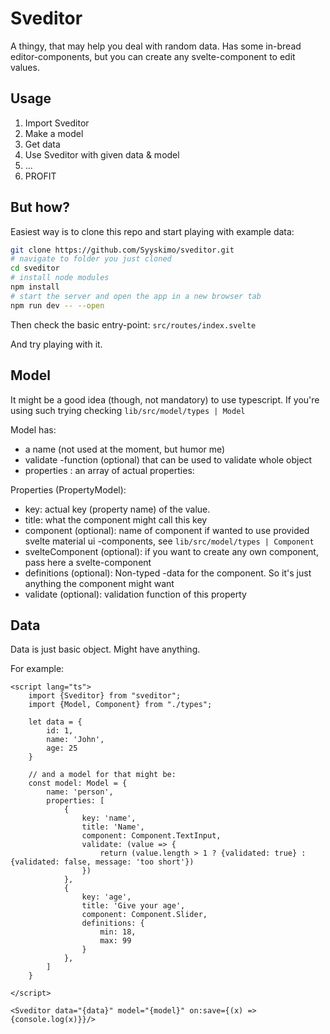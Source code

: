 # Sveditor

A thingy, that may help you deal with random data. Has some in-bread editor-components, but you can create any svelte-component to edit values.

## Usage

1. Import Sveditor
2. Make a model
3. Get data
4. Use Sveditor with given data & model
5. ...
6. PROFIT

## But how?

Easiest way is to clone this repo and start playing with example data:

```bash
git clone https://github.com/Syyskimo/sveditor.git 
# navigate to folder you just cloned
cd sveditor
# install node modules
npm install
# start the server and open the app in a new browser tab
npm run dev -- --open
```

Then check the basic entry-point: `src/routes/index.svelte`

And try playing with it.

## Model

It might be a good idea (though, not mandatory) to use typescript. If you're using such
trying checking `lib/src/model/types | Model`

Model has:
* a name (not used at the moment, but humor me)
* validate -function (optional) that can be used to validate whole object
* properties : an array of actual properties:

Properties (PropertyModel):
* key: actual key (property name) of the value. 
* title: what the component might call this key 
* component (optional): name of component if wanted to use provided svelte material ui -components, see `lib/src/model/types | Component`
* svelteComponent (optional): if you want to create any own component, pass here a svelte-component
* definitions (optional): Non-typed -data for the component. So it's just anything the component might want
* validate (optional): validation function of this property

## Data

Data is just basic object. Might have anything.

For example:

```sveltehtml
<script lang="ts">
    import {Sveditor} from "sveditor";
    import {Model, Component} from "./types";

    let data = {
        id: 1,
        name: 'John',
        age: 25
    }

    // and a model for that might be:
    const model: Model = {
        name: 'person',
        properties: [
            {
                key: 'name',
                title: 'Name',
                component: Component.TextInput,
                validate: (value => {
                    return (value.length > 1 ? {validated: true} : {validated: false, message: 'too short'})
                })
            },
            {
                key: 'age',
                title: 'Give your age',
                component: Component.Slider,
                definitions: {
                    min: 18,
                    max: 99
                }
            },
        ]
    }

</script>

<Sveditor data="{data}" model="{model}" on:save={(x) => {console.log(x)}}/>
```
